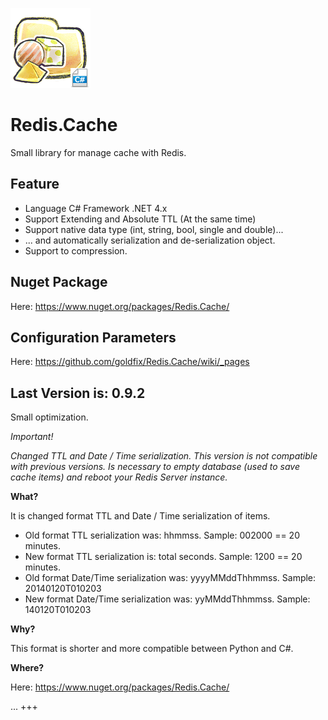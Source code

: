 ![Logo](https://raw.githubusercontent.com/goldfix/Redis.Cache/master/_etc/ico_c.png)

Redis.Cache
===========

Small library for manage cache with Redis.

Feature
-------

* Language C# Framework .NET 4.x
* Support Extending and Absolute TTL (At the same time)
* Support native data type (int, string, bool, single and double)...
* ... and automatically serialization and de-serialization object.
* Support to compression.

Nuget Package
-------------

Here: https://www.nuget.org/packages/Redis.Cache/

Configuration Parameters
------------------------

Here: https://github.com/goldfix/Redis.Cache/wiki/_pages

Last Version is: 0.9.2
----------------------

Small optimization.

*Important!*

_Changed TTL and Date / Time serialization. This version is not compatible with previous versions. Is necessary to empty database (used to save cache items) and reboot your Redis Server instance._

**What?**

It is changed format TTL and Date / Time serialization of items.

* Old format TTL serialization was: hhmmss. Sample: 002000 == 20 minutes.
* New format TTL serialization is: total seconds. Sample: 1200 == 20 minutes.
* Old format Date/Time serialization was: yyyyMMddThhmmss. Sample: 20140120T010203
* New format Date/Time serialization was: yyMMddThhmmss. Sample: 140120T010203

**Why?**

This format is shorter and more compatible between Python and C#.

**Where?**

Here: https://www.nuget.org/packages/Redis.Cache/


...
+++